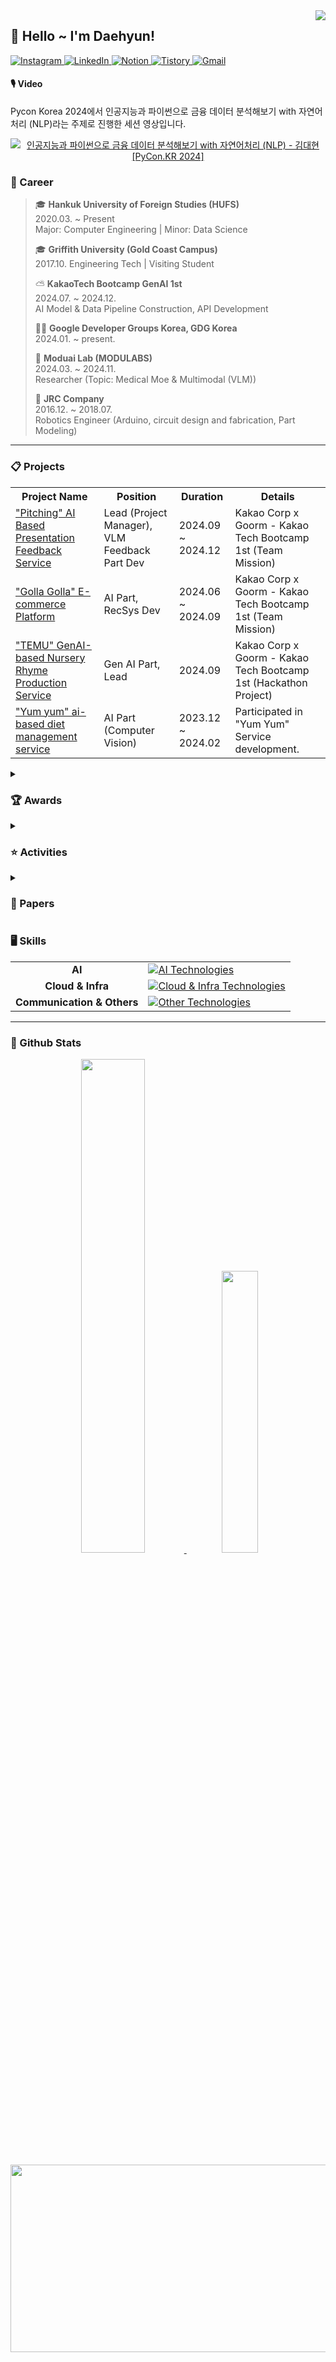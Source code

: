 <div align="right">
  <img src="https://komarev.com/ghpvc/?username=Daehyun-Bigbread&&style=flat-square" align="right"/>
</div>

<div align="left">

## 👋 Hello ~ I'm Daehyun!
  
  <a href="https://www.instagram.com/developer._.toby/" target="_blank">
    <img src="https://img.shields.io/badge/Instagram-%23000000?style=for-the-badge&logo=instagram&logoColor=white&color=dd2a7b" alt="Instagram" />
  </a>
  <a href="https://www.linkedin.com/in/daehyun-kim-b6336b291/">
    <img src="https://img.shields.io/badge/LinkedIn-%230077B5?style=for-the-badge&logo=linkedin&logoColor=white" alt="LinkedIn"/>
  </a>
  <a href="https://www.notion.so/bigbread-1129/Hello-I-m-Daehyun-ad5c33377ba74550b94293fd32c7c6d9?pvs=4">
    <img src="https://img.shields.io/badge/Notion-%23000000?style=for-the-badge&logo=notion&logoColor=white" alt="Notion" />
  </a>
  <a href="https://daehyun-bigbread.tistory.com">
    <img src="https://img.shields.io/badge/Tistory-ff5544?style=for-the-badge&logo=tistory&logoColor=white" alt="Tistory" />
  </a>
  <a href="mailto:bigdarkgold@gmail.com">
    <img src="https://img.shields.io/badge/Gmail-D14836?style=for-the-badge&logo=gmail&logoColor=white" alt="Gmail" />
  </a>

</div>

#### 🎙️ Video
Pycon Korea 2024에서 인공지능과 파이썬으로 금융 데이터 분석해보기 with 자연어처리 (NLP)라는 주제로 진행한 세션 영상입니다.

<div align="center">
  
  [![인공지능과 파이썬으로 금융 데이터 분석해보기 with 자연어처리 (NLP) - 김대현 [PyCon.KR 2024]](https://img.youtube.com/vi/pCO04CtCl6c/0.jpg)](https://www.youtube.com/watch?v=pCO04CtCl6c)

</div>

### 🌱 Career

> 🎓 **Hankuk University of Foreign Studies (HUFS)**  
> 2020.03. ~ Present  
> Major: Computer Engineering | Minor: Data Science  
>
> 🎓 **Griffith University (Gold Coast Campus)**  
> 2017.10.
> Engineering Tech | Visiting Student
>
> ⛅️ **KakaoTech Bootcamp GenAI 1st**  
> 2024.07. ~ 2024.12.  
> AI Model & Data Pipeline Construction, API Development
> 
> 🧑‍💻 **Google Developer Groups Korea, GDG Korea**  
> 2024.01. ~ present.  
>
> 🐤 **Moduai Lab (MODULABS)**  
> 2024.03. ~ 2024.11.  
> Researcher (Topic: Medical Moe & Multimodal (VLM))
> 
> 🤖 **JRC Company**  
> 2016.12. ~ 2018.07.  
> Robotics Engineer (Arduino, circuit design and fabrication, Part Modeling)
---

<div align="left">
    <h3>📋 Projects</h3>
    <table>
        <tr>
            <th>Project Name</th>
            <th>Position</th>
            <th>Duration</th>
            <th>Details</th>
        </tr>
        <tr>
          <td>
            <a href="https://github.com/KakaoTech-14-All-in-one-move" target="_blank">
              "Pitching" AI Based Presentation Feedback Service
            </a>
          </td>
          <td>Lead (Project Manager), VLM Feedback Part Dev</td>
          <td>2024.09 ~ 2024.12</td>
          <td>Kakao Corp x Goorm - Kakao Tech Bootcamp 1st (Team Mission)</td>
        </tr>
        <tr>
          <td>
            <a href="https://github.com/Kakaotech-18-Ecommerce" target="_blank">
              "Golla Golla" E-commerce Platform
            </a>
          </td>
          <td>AI Part, RecSys Dev</td>
          <td>2024.06 ~ 2024.09</td>
          <td>Kakao Corp x Goorm - Kakao Tech Bootcamp 1st (Team Mission)</td>
        </tr>
        <tr>
          <td>
            <a href="https://github.com/Kakao-Groomton-MusicGen" target="_blank">
              "TEMU" GenAI-based Nursery Rhyme Production Service
            </a>
          </td>
          <td>Gen AI Part, Lead</td>
          <td>2024.09</td>
          <td>Kakao Corp x Goorm - Kakao Tech Bootcamp 1st (Hackathon Project)</td>
        </tr>
        <tr>
          <td>
            <a href="https://github.com/Kakao-Groomton-MusicGen" target="_blank">
              "Yum yum" ai-based diet management service
            </a>
          </td>
          <td>AI Part (Computer Vision)</td>
          <td>2023.12 ~ 2024.02</td>
          <td>Participated in "Yum Yum" Service development.</td>
        </tr>
    </table>
</div>

<details>
  <summary><h3>🏆 Awards</h3></summary>
  <table>
    <thead>
      <tr>
        <th>Award</th>
        <th>Issued by</th>
        <th>Date</th>
        <th>Details/Location</th>
      </tr>
    </thead>
    <tbody>
      <tr>
        <td>Grand Award</td>
        <td>Seoul AI Hub X MODULABS</td>
        <td>2024.02.23</td>
        <td>2024 AI/SW Start-up Job Fair</td>
      </tr>
      <tr>
        <td>Best-paper Award</td>
        <td>NCAEIC-2023 (ICT-AES, KSF)</td>
        <td>2023.11.30 ~ 2023.12.02</td>
        <td>Hotel The One, Jeju Island, Korea</td>
      </tr>
      <tr>
        <td>Excellence Award</td>
        <td>HUFS Summer Hackathon (GDSC HUFS & TAB, AI Education Center of HUFS)</td>
        <td>2024.06.28 ~ 2024.06.29</td>
        <td>2024 HUFS Summer Hackathon</td>
      </tr>
      <tr>
        <td>Capstone Project Research Excellent Award</td>
        <td>HUFS Data Analysis Academy (DAT), HUFS School of Economics and Business</td>
        <td>2023.12.11</td>
        <td>Capstone project research recognition</td>
      </tr>
      <tr>
        <td>Bronze Award (4th)</td>
        <td>International Robot Olympiad (IROC)</td>
        <td>2017.08.05 ~ 2017.08.06</td>
        <td>DDC Convention Center, Daejeon, Korea</td>
      </tr>
      <tr>
        <td>Creative Concept Award</td>
        <td>The 4th Australian Robotics Challenge (Griffith University, Google Australia, Australia Robotics Association)</td>
        <td>2017.10.26 ~ 2017.10.27</td>
        <td>Griffith University Gold Coast Campus, Brisbane, Australia</td>
      </tr>
    </tbody>
  </table>

</details>

<details>
  <summary><h3> ⭐ Activities</h3></summary>
  <div align="center">
  <table>
    <thead>
      <tr>
        <th>Organization/Team</th>
        <th>Position</th>
        <th>Duration</th>
        <th>Key Activities/Contributions</th>
      </tr>
    </thead>
    <tbody>
      <tr>
        <td>Google Developers Group</td>
        <td>Organizer, Staff</td>
        <td>2024 ~ Present</td>
        <td>GopherCon Korea 2024 Organizer (GDG Golang Korea), Speaker Management, Build with AI (GDG Campus Korea) Staff</td>
      </tr>
      <tr>
        <td>PyCon 2024</td>
        <td>Speaker</td>
        <td>2024.10</td>
        <td>Topic: "Analyzing Financial Data with AI & Python using NLP"</td>
      </tr>
      <tr>
        <td>YOUTHCON'24</td>
        <td>Speaker</td>
        <td>2024.08</td>
        <td>Topic: "Growth from Reckless Challenges"</td>
      </tr>
      <tr>
        <td>ICT-Advanced Engineering Society (ICT-AES)</td>
        <td>Participant (Member)</td>
        <td>2023.12</td>
        <td>National Conference on Advanced Engineering and ICT-Convergence (NCAEIC-2023)</td>
      </tr>
      <tr>
        <td>JRC Robotics Engineer</td>
        <td>Circuit & Robotics Engineer</td>
        <td>2016.12 ~ 2018.07</td>
        <td>Designed robots and circuits for JRC Robotics</td>
      </tr>
      <tr>
        <td>SW/AI University Global Talent Training Program</td>
        <td>Participant</td>
        <td>2023.11</td>
        <td>Training programs in Nanyang Technical University, National University of Singapore, Hanoi University of Science and Technology</td>
      </tr>
      <tr>
        <td>DAT (Data Analysis Academy)</td>
        <td>ML Team Member</td>
        <td>2023.09 ~ 2023.12</td>
        <td>Capstone project: Predicting transaction prices of top 5 Korean apartment brands using ML</td>
      </tr>
      <tr>
        <td>Team FindAlpha</td>
        <td>Member</td>
        <td>2023.06 ~ 2023.08</td>
        <td>Deep learning NLP projects, participated in "Mapping 101 Service" development with Ministry of Science, ICT & Kdata</td>
      </tr>
      <tr>
        <td>Passion & Pioneer Academic Society of Computer Engineering (PnP)</td>
        <td>Organizer</td>
        <td>2020 ~ Present</td>
        <td>Led AI study team (2023 ~ 2024.02), participated in AI and Data Science study groups (2020 ~ 2021)</td>
      </tr>
    </tbody>
  </table>

</details>

<details>
  <summary><h3>📝 Papers</h3></summary>

  - "Investing Mapping 101: Visualization of the Industry through Keywords & Sensitivity Analysis" - National Conference on Advanced Engineering and ICT-Convergence 2023 (NCAEIC-2023), organized by ICT-AES and KSF at Hotel The One, Jeju Island, Korea Republic (Nov. 30 - Dec. 2, 2023)
  - "Predicting Actual Transaction Prices of Top 5 Korea Apartment Brands Using ML" - Conference Capstone Project Presentation, organized by HUFS Data Analysis Academy DAT, HUFS School of Economics and Business (Dec. 07, 2023)

</details>

### 🖥️ Skills

<div align="center">
  <table>
    <tr>
      <td align="center"><strong>AI</strong></td>
      <td>
        <a href="https://skillicons.dev">
          <img src="https://skillicons.dev/icons?i=py,fastapi,flask,anaconda,tensorflow,pytorch,opencv,sklearn" alt="AI Technologies" />
        </a>
      </td>
    </tr>
    <tr>
      <td align="center"><strong>Cloud & Infra</strong></td>
      <td>
        <a href="https://skillicons.dev">
          <img src="https://skillicons.dev/icons?i=aws,gcp,docker,linux,mongodb,git,github" alt="Cloud & Infra Technologies" />
        </a>
      </td>
    </tr>
    <tr>
      <td align="center"><strong>Communication & Others</strong></td>
      <td>
        <a href="https://skillicons.dev">
          <img src="https://skillicons.dev/icons?i=react,figma,arduino,md,notion,discord,gmail,linkedin" alt="Other Technologies" />
        </a>
      </td>
    </tr>
  </table>
</div>


---

### 🌱 Github Stats  
<p align="center">
  <a href="s">
  <img src="https://github-readme-stats.vercel.app/api?username=Daehyun-Bigbread&theme=tokyonight&show_icons=true&hide_border=true" width="45%"/>
  </a>
  <img src="https://github-readme-stats.vercel.app/api/top-langs/?username=Daehyun-Bigbread&theme=tokyonight&layout=compact" width="34%"/>
</p>

<a href="https://github.com/devxb/gitanimals">
<img
  src="https://render.gitanimals.org/farms/Daehyun-Bigbread"
  width="1000"
  height="300"
/>
</a>
<!--

**Daehyun-Bigbread/Daehyun-Bigbread** is a ✨ _special_ ✨ repository because its `README.md` (this file) appears on your GitHub profile.


Here are some ideas to get you started:

- 🔭 I’m currently working on ...
- 🌱 I’m currently learning ...
- 👯 I’m looking to collaborate on ...
- 🤔 I’m looking for help with ...
- 💬 Ask me about ...
- 📫 How to reach me: ...
- 😄 Pronouns: ...
- ⚡ Fun fact: ...
-->
